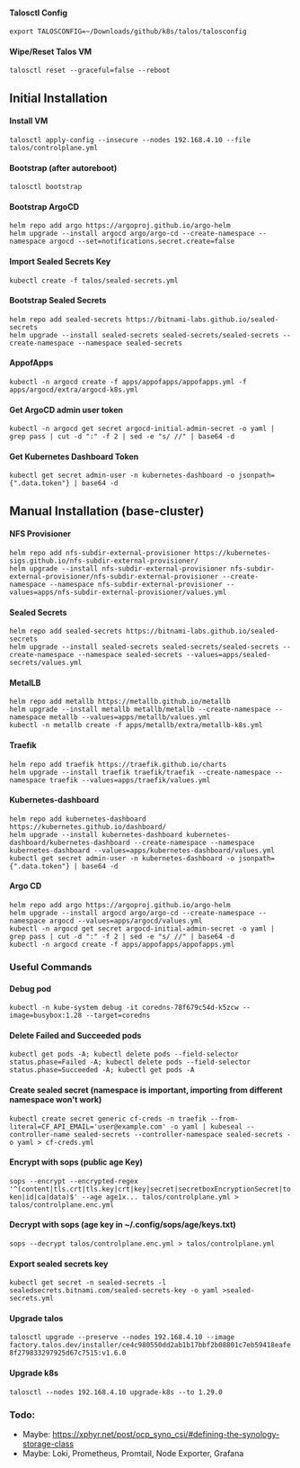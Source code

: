 #### Talosctl Config
`export TALOSCONFIG=~/Downloads/github/k8s/talos/talosconfig`

#### Wipe/Reset Talos VM 
`talosctl reset --graceful=false --reboot`

## Initial Installation
#### Install VM
`talosctl apply-config --insecure --nodes 192.168.4.10 --file talos/controlplane.yml`

#### Bootstrap (after autoreboot)
`talosctl bootstrap`

#### Bootstrap ArgoCD
```
helm repo add argo https://argoproj.github.io/argo-helm
helm upgrade --install argocd argo/argo-cd --create-namespace --namespace argocd --set=notifications.secret.create=false
```

#### Import Sealed Secrets Key
`kubectl create -f talos/sealed-secrets.yml`

#### Bootstrap Sealed Secrets
```
helm repo add sealed-secrets https://bitnami-labs.github.io/sealed-secrets
helm upgrade --install sealed-secrets sealed-secrets/sealed-secrets --create-namespace --namespace sealed-secrets
```

#### AppofApps 
`kubectl -n argocd create -f apps/appofapps/appofapps.yml -f apps/argocd/extra/argocd-k8s.yml`

#### Get ArgoCD admin user token
`kubectl -n argocd get secret argocd-initial-admin-secret -o yaml | grep pass | cut -d ":" -f 2 | sed -e "s/ //" | base64 -d`

#### Get Kubernetes Dashboard Token
`kubectl get secret admin-user -n kubernetes-dashboard -o jsonpath={".data.token"} | base64 -d`

## Manual Installation (base-cluster)
#### NFS Provisioner
```
helm repo add nfs-subdir-external-provisioner https://kubernetes-sigs.github.io/nfs-subdir-external-provisioner/
helm upgrade --install nfs-subdir-external-provisioner nfs-subdir-external-provisioner/nfs-subdir-external-provisioner --create-namespace --namespace nfs-subdir-external-provisioner --values=apps/nfs-subdir-external-provisioner/values.yml
```

#### Sealed Secrets
```
helm repo add sealed-secrets https://bitnami-labs.github.io/sealed-secrets
helm upgrade --install sealed-secrets sealed-secrets/sealed-secrets --create-namespace --namespace sealed-secrets --values=apps/sealed-secrets/values.yml
```

#### MetalLB
```
helm repo add metallb https://metallb.github.io/metallb
helm upgrade --install metallb metallb/metallb --create-namespace --namespace metallb --values=apps/metallb/values.yml
kubectl -n metallb create -f apps/metallb/extra/metallb-k8s.yml
```

#### Traefik
```
helm repo add traefik https://traefik.github.io/charts
helm upgrade --install traefik traefik/traefik --create-namespace --namespace traefik --values=apps/traefik/values.yml
```

#### Kubernetes-dashboard
```
helm repo add kubernetes-dashboard https://kubernetes.github.io/dashboard/
helm upgrade --install kubernetes-dashboard kubernetes-dashboard/kubernetes-dashboard --create-namespace --namespace kubernetes-dashboard --values=apps/kubernetes-dashboard/values.yml
kubectl get secret admin-user -n kubernetes-dashboard -o jsonpath={".data.token"} | base64 -d
```

#### Argo CD
```
helm repo add argo https://argoproj.github.io/argo-helm
helm upgrade --install argocd argo/argo-cd --create-namespace --namespace argocd --values=apps/argocd/values.yml
kubectl -n argocd get secret argocd-initial-admin-secret -o yaml | grep pass | cut -d ":" -f 2 | sed -e "s/ //" | base64 -d
kubectl -n argocd create -f apps/appofapps/appofapps.yml
```

### Useful Commands 
#### Debug pod
`kubectl -n kube-system debug -it coredns-78f679c54d-k5zcw --image=busybox:1.28 --target=coredns`

#### Delete Failed and Succeeded pods
`kubectl get pods -A; kubectl delete pods --field-selector status.phase=Failed -A; kubectl delete pods --field-selector status.phase=Succeeded -A; kubectl get pods -A`

#### Create sealed secret (namespace is important, importing from different namespace won't work)
`kubectl create secret generic cf-creds -n traefik --from-literal=CF_API_EMAIL='user@example.com' -o yaml | kubeseal --controller-name sealed-secrets --controller-namespace sealed-secrets -o yaml > cf-creds.yml`

#### Encrypt with sops (public age Key)
`sops --encrypt --encrypted-regex '^(content|tls.crt|tls.key|crt|key|secret|secretboxEncryptionSecret|token|id|ca|data)$' --age age1x... talos/controlplane.yml > talos/controlplane.enc.yml`

#### Decrypt with sops (age key in ~/.config/sops/age/keys.txt)
`sops --decrypt talos/controlplane.enc.yml > talos/controlplane.yml`

#### Export sealed secrets key
`kubectl get secret -n sealed-secrets -l sealedsecrets.bitnami.com/sealed-secrets-key -o yaml >sealed-secrets.yml`

#### Upgrade talos
`talosctl upgrade --preserve --nodes 192.168.4.10 --image factory.talos.dev/installer/ce4c980550dd2ab1b17bbf2b08801c7eb59418eafe8f279833297925d67c7515:v1.6.0`

#### Upgrade k8s
`talosctl --nodes 192.168.4.10 upgrade-k8s --to 1.29.0`

### Todo: 
- Maybe: https://xphyr.net/post/ocp_syno_csi/#defining-the-synology-storage-class
- Maybe: Loki, Prometheus, Promtail, Node Exporter, Grafana
